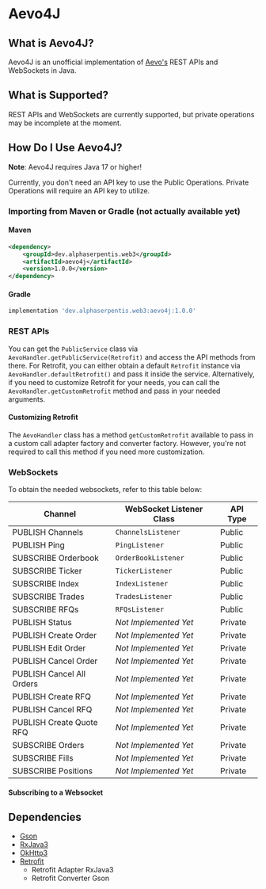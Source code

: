 # Aevo4J

## What is Aevo4J?
Aevo4J is an unofficial implementation of [Aevo's](https://aevo.xyz) REST APIs and WebSockets in Java.

## What is Supported?
REST APIs and WebSockets are currently supported, but private operations may be incomplete at the moment.

## How Do I Use Aevo4J?
**Note**: Aevo4J requires Java 17 or higher!

Currently, you don't need an API key to use the Public Operations. Private Operations will require an API key to utilize.

### Importing from Maven or Gradle (not actually available yet)
#### Maven
```xml
<dependency>
    <groupId>dev.alphaserpentis.web3</groupId>
    <artifactId>aevo4j</artifactId>
    <version>1.0.0</version>
</dependency>
```

#### Gradle
```groovy
implementation 'dev.alphaserpentis.web3:aevo4j:1.0.0'
```

### REST APIs
You can get the `PublicService` class via `AevoHandler.getPublicService(Retrofit)` and access the API methods from there.
For Retrofit, you can either obtain a default `Retrofit` instance via `AevoHandler.defaultRetrofit()` and pass it inside the service.
Alternatively, if you need to customize Retrofit for your needs, you can call the `AevoHandler.getCustomRetrofit` method and pass in your needed arguments.

#### Customizing Retrofit
The `AevoHandler` class has a method `getCustomRetrofit` available to pass in a custom call adapter factory and converter factory. However, you're not required to call this method if you need more customization.

### WebSockets

To obtain the needed websockets, refer to this table below:

| Channel                   | WebSocket Listener Class | API Type |
|---------------------------|--------------------------|----------|
| PUBLISH Channels          | `ChannelsListener`       | Public   |
| PUBLISH Ping              | `PingListener`           | Public   |
| SUBSCRIBE Orderbook       | `OrderBookListener`      | Public   |
| SUBSCRIBE Ticker          | `TickerListener`         | Public   |
| SUBSCRIBE Index           | `IndexListener`          | Public   |
| SUBSCRIBE Trades          | `TradesListener`         | Public   |
| SUBSCRIBE RFQs            | `RFQsListener`           | Public   |
| PUBLISH Status            | *Not Implemented Yet*    | Private  |
| PUBLISH Create Order      | *Not Implemented Yet*    | Private  |
| PUBLISH Edit Order        | *Not Implemented Yet*    | Private  |
| PUBLISH Cancel Order      | *Not Implemented Yet*    | Private  |
| PUBLISH Cancel All Orders | *Not Implemented Yet*    | Private  |
| PUBLISH Create RFQ        | *Not Implemented Yet*    | Private  |
| PUBLISH Cancel RFQ        | *Not Implemented Yet*    | Private  |
| PUBLISH Create Quote RFQ  | *Not Implemented Yet*    | Private  |
| SUBSCRIBE Orders          | *Not Implemented Yet*    | Private  |
| SUBSCRIBE Fills           | *Not Implemented Yet*    | Private  |
| SUBSCRIBE Positions       | *Not Implemented Yet*    | Private  |

#### Subscribing to a Websocket

## Dependencies
- [Gson](https://github.com/google/gson)
- [RxJava3](https://github.com/ReactiveX/RxJava)
- [OkHttp3](https://github.com/square/okhttp)
- [Retrofit](https://github.com/square/retrofit)
  - Retrofit Adapter RxJava3
  - Retrofit Converter Gson